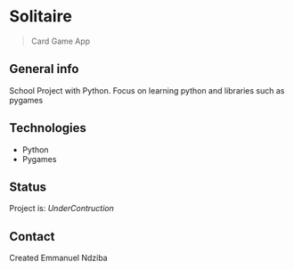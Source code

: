 # Solitaire
> Card Game App

## General info
School Project with Python. Focus on learning python and libraries such as pygames

## Technologies
* Python
* Pygames

## Status
Project is: _UnderContruction_

## Contact
Created Emmanuel Ndziba
